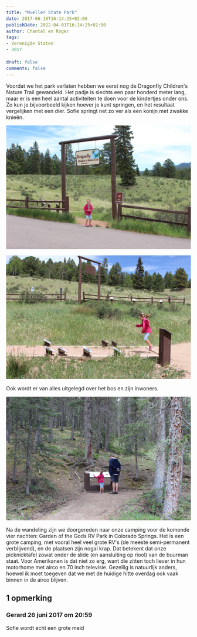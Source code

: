 ```yaml
---
title: "Mueller State Park"
date: 2017-06-16T16:14:25+02:00
publishDate: 2022-04-01T16:14:25+02:00
author: Chantal en Roger
tags:
- Verenigde Staten
- 2017

draft: false
comments: false
---
```


Voordat we het park verlaten hebben we eerst nog de Dragonfly Children's Nature Trail gewandeld. Het padje is slechts een paar honderd meter lang, maar er is een heel aantal activiteiten te doen voor de kindertjes onder ons. Zo kun je bijvoorbeeld kijken hoever je kunt springen, en het resultaat vergelijken met een dier. Sofie springt net zo ver als een konijn met zwakke knieën.

![Mueller State Park](./images/IMG_93444.jpg)

![Mueller State Park](./images/IMG_93694.jpg)

Ook wordt er van alles uitgelegd over het bos en zijn inwoners.

![Mueller State Park](./images/IMG_93504.jpg)

Na de wandeling zijn we doorgereden naar onze camping voor de komende vier nachten: Garden of the Gods RV Park in Colorado Springs. Het is een grote camping, met vooral heel veel grote RV's (de meeste semi-permanent verblijvend), en de plaatsen zijn nogal krap. Dat betekent dat onze picknicktafel zowat onder de slide (en aansluiting op riool) van de buurman staat. Voor Amerikanen is dat niet zo erg, want die zitten toch liever in hun motorhome met airco en 70 inch televisie. Gezellig is natuurlijk anders, hoewel ik moet toegeven dat we met de huidige hitte overdag ook vaak binnen in de airco blijven.

## 1 opmerking

### Gerard 26 juni 2017 om 20:59

Sofie wordt echt een grote meid

